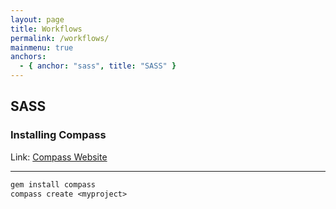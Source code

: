 ```yaml
---
layout: page
title: Workflows
permalink: /workflows/
mainmenu: true
anchors:
  - { anchor: "sass", title: "SASS" }
---
```


## SASS

### Installing Compass<a name="install-compass">&nbsp;</a>

Link: [Compass Website](http://compass-style.org/)

---

```perl
gem install compass
compass create <myproject>
```